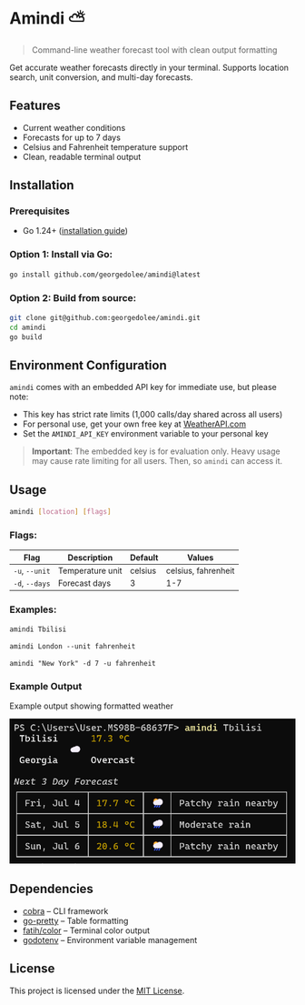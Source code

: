 # Amindi ⛅

> Command-line weather forecast tool with clean output formatting

Get accurate weather forecasts directly in your terminal. Supports location search, unit conversion, and multi-day forecasts.

## Features

- Current weather conditions  
- Forecasts for up to 7 days  
- Celsius and Fahrenheit temperature support  
- Clean, readable terminal output  

## Installation

### Prerequisites
- Go 1.24+ ([installation guide](https://go.dev/doc/install))

### Option 1: Install via Go:
```bash
go install github.com/georgedolee/amindi@latest
```

### Option 2: Build from source:

```bash
git clone git@github.com:georgedolee/amindi.git
cd amindi
go build
```

## Environment Configuration

`amindi` comes with an embedded API key for immediate use, but please note:
- This key has strict rate limits (1,000 calls/day shared across all users)
- For personal use, get your own free key at [WeatherAPI.com](https://www.weatherapi.com/)
- Set the `AMINDI_API_KEY` environment variable to your personal key

> **Important**: The embedded key is for evaluation only. Heavy usage may cause rate limiting for all users.
Then,  so `amindi` can access it.

## Usage

```bash
amindi [location] [flags]
```
### Flags:

| Flag            | Description                    | Default  | Values                  |
|-----------------|--------------------------------|----------|-------------------------|
| `-u`, `--unit`  | Temperature unit               | celsius  | celsius, fahrenheit     |
| `-d`, `--days`  | Forecast days                  | 3        | 1-7                     |

### Examples:

```shell
amindi Tbilisi
```
```shell
amindi London --unit fahrenheit
```
```shell
amindi "New York" -d 7 -u fahrenheit
```

### Example Output

Example output showing formatted weather

![Example Weather Forecast](./docs/example-response.png)

## Dependencies

- [cobra](https://github.com/spf13/cobra) – CLI framework
- [go-pretty](https://github.com/jedib0t/go-pretty) – Table formatting
- [fatih/color](https://github.com/fatih/color) – Terminal color output
- [godotenv](https://github.com/joho/godotenv) – Environment variable management

## License

This project is licensed under the [MIT License](./LICENSE).
